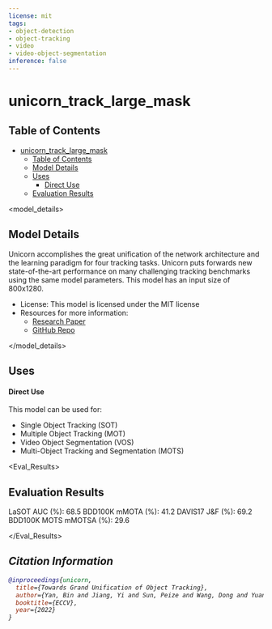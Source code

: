 ```yaml
---
license: mit
tags:
- object-detection
- object-tracking
- video
- video-object-segmentation
inference: false
---
```


# unicorn_track_large_mask 

## Table of Contents
- [unicorn_track_large_mask](#-model_id--defaultmymodelname-true)
  - [Table of Contents](#table-of-contents)
  - [Model Details](#model-details)
  - [Uses](#uses)
      - [Direct Use](#direct-use)
  - [Evaluation Results](#evaluation-results)


<model_details>

## Model Details

Unicorn accomplishes the great unification of the network architecture and the learning paradigm for four tracking tasks. Unicorn puts forwards new state-of-the-art performance on many challenging tracking benchmarks using the same model parameters. This model has an input size of 800x1280.

- License: This model is licensed under the MIT license
- Resources for more information:
  - [Research Paper](https://arxiv.org/abs/2111.12085)
  - [GitHub Repo](https://github.com/MasterBin-IIAU/Unicorn)

</model_details>

<uses>

## Uses

#### Direct Use

This model can be used for:

* Single Object Tracking (SOT)
* Multiple Object Tracking (MOT)
* Video Object Segmentation (VOS)
* Multi-Object Tracking and Segmentation (MOTS)

<Eval_Results>

## Evaluation Results

LaSOT AUC (%): 68.5
BDD100K mMOTA (%): 41.2
DAVIS17 J&F (%): 69.2
BDD100K MOTS mMOTSA (%): 29.6


</Eval_Results>

<Cite>

## Citation Information

```bibtex
@inproceedings{unicorn,
  title={Towards Grand Unification of Object Tracking},
  author={Yan, Bin and Jiang, Yi and Sun, Peize and Wang, Dong and Yuan, Zehuan and Luo, Ping and Lu, Huchuan},
  booktitle={ECCV},
  year={2022}
}
```
</Cite>